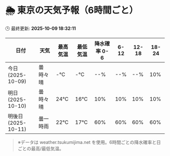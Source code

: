 # 🌦️ 東京の天気予報（6時間ごと）

🕒 最終更新: **2025-10-09 18:32:11**

| 日付 | 天気 | 最高気温 | 最低気温 | 降水確率 0-6 | 6-12 | 12-18 | 18-24 |
|------|------|----------|----------|------------|------|------|------|
| 今日 (2025-10-09) | 曇時々晴 | -℃ | -℃ | --% | --% | --% | 10% |
| 明日 (2025-10-10) | 曇時々晴 | 24℃ | 16℃ | 10% | 10% | 10% | 10% |
| 明後日 (2025-10-11) | 曇一時雨 | 22℃ | 17℃ | 60% | 60% | 60% | 60% |

> ※データは weather.tsukumijima.net を使用。6時間ごとの降水確率と日ごとの最高/最低気温。